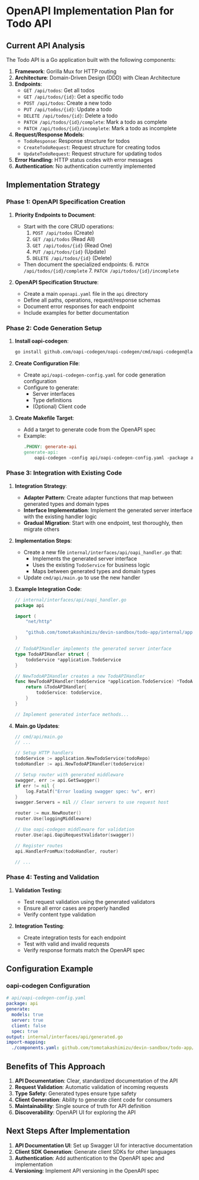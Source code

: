 # OpenAPI Implementation Plan for Todo API

## Current API Analysis

The Todo API is a Go application built with the following components:

1. **Framework**: Gorilla Mux for HTTP routing
2. **Architecture**: Domain-Driven Design (DDD) with Clean Architecture
3. **Endpoints**:
   - `GET /api/todos`: Get all todos
   - `GET /api/todos/{id}`: Get a specific todo
   - `POST /api/todos`: Create a new todo
   - `PUT /api/todos/{id}`: Update a todo
   - `DELETE /api/todos/{id}`: Delete a todo
   - `PATCH /api/todos/{id}/complete`: Mark a todo as complete
   - `PATCH /api/todos/{id}/incomplete`: Mark a todo as incomplete
4. **Request/Response Models**:
   - `TodoResponse`: Response structure for todos
   - `CreateTodoRequest`: Request structure for creating todos
   - `UpdateTodoRequest`: Request structure for updating todos
5. **Error Handling**: HTTP status codes with error messages
6. **Authentication**: No authentication currently implemented

## Implementation Strategy

### Phase 1: OpenAPI Specification Creation

1. **Priority Endpoints to Document**:
   - Start with the core CRUD operations:
     1. `POST /api/todos` (Create)
     2. `GET /api/todos` (Read All)
     3. `GET /api/todos/{id}` (Read One)
     4. `PUT /api/todos/{id}` (Update)
     5. `DELETE /api/todos/{id}` (Delete)
   - Then document the specialized endpoints:
     6. `PATCH /api/todos/{id}/complete`
     7. `PATCH /api/todos/{id}/incomplete`

2. **OpenAPI Specification Structure**:
   - Create a main `openapi.yaml` file in the `api` directory
   - Define all paths, operations, request/response schemas
   - Document error responses for each endpoint
   - Include examples for better documentation

### Phase 2: Code Generation Setup

1. **Install oapi-codegen**:
   ```bash
   go install github.com/oapi-codegen/oapi-codegen/cmd/oapi-codegen@latest
   ```

2. **Create Configuration File**:
   - Create `api/oapi-codegen-config.yaml` for code generation configuration
   - Configure to generate:
     - Server interfaces
     - Type definitions
     - (Optional) Client code

3. **Create Makefile Target**:
   - Add a target to generate code from the OpenAPI spec
   - Example:
     ```makefile
     .PHONY: generate-api
     generate-api:
         oapi-codegen -config api/oapi-codegen-config.yaml -package api api/openapi.yaml > internal/interfaces/api/generated.go
     ```

### Phase 3: Integration with Existing Code

1. **Integration Strategy**:
   - **Adapter Pattern**: Create adapter functions that map between generated types and domain types
   - **Interface Implementation**: Implement the generated server interface with the existing handler logic
   - **Gradual Migration**: Start with one endpoint, test thoroughly, then migrate others

2. **Implementation Steps**:
   - Create a new file `internal/interfaces/api/oapi_handler.go` that:
     - Implements the generated server interface
     - Uses the existing `TodoService` for business logic
     - Maps between generated types and domain types
   - Update `cmd/api/main.go` to use the new handler

3. **Example Integration Code**:
   ```go
   // internal/interfaces/api/oapi_handler.go
   package api

   import (
       "net/http"

       "github.com/tomotakashimizu/devin-sandbox/todo-app/internal/application"
   )

   // TodoAPIHandler implements the generated server interface
   type TodoAPIHandler struct {
       todoService *application.TodoService
   }

   // NewTodoAPIHandler creates a new TodoAPIHandler
   func NewTodoAPIHandler(todoService *application.TodoService) *TodoAPIHandler {
       return &TodoAPIHandler{
           todoService: todoService,
       }
   }

   // Implement generated interface methods...
   ```

4. **Main.go Updates**:
   ```go
   // cmd/api/main.go
   // ...
   
   // Setup HTTP handlers
   todoService := application.NewTodoService(todoRepo)
   todoHandler := api.NewTodoAPIHandler(todoService)
   
   // Setup router with generated middleware
   swagger, err := api.GetSwagger()
   if err != nil {
       log.Fatalf("Error loading swagger spec: %v", err)
   }
   swagger.Servers = nil // Clear servers to use request host
   
   router := mux.NewRouter()
   router.Use(loggingMiddleware)
   
   // Use oapi-codegen middleware for validation
   router.Use(api.OapiRequestValidator(swagger))
   
   // Register routes
   api.HandlerFromMux(todoHandler, router)
   
   // ...
   ```

### Phase 4: Testing and Validation

1. **Validation Testing**:
   - Test request validation using the generated validators
   - Ensure all error cases are properly handled
   - Verify content type validation

2. **Integration Testing**:
   - Create integration tests for each endpoint
   - Test with valid and invalid requests
   - Verify response formats match the OpenAPI spec

## Configuration Example

### oapi-codegen Configuration

```yaml
# api/oapi-codegen-config.yaml
package: api
generate:
  models: true
  server: true
  client: false
  spec: true
output: internal/interfaces/api/generated.go
import-mapping:
  ./components.yaml: github.com/tomotakashimizu/devin-sandbox/todo-app/internal/interfaces/api
```

## Benefits of This Approach

1. **API Documentation**: Clear, standardized documentation of the API
2. **Request Validation**: Automatic validation of incoming requests
3. **Type Safety**: Generated types ensure type safety
4. **Client Generation**: Ability to generate client code for consumers
5. **Maintainability**: Single source of truth for API definition
6. **Discoverability**: OpenAPI UI for exploring the API

## Next Steps After Implementation

1. **API Documentation UI**: Set up Swagger UI for interactive documentation
2. **Client SDK Generation**: Generate client SDKs for other languages
3. **Authentication**: Add authentication to the OpenAPI spec and implementation
4. **Versioning**: Implement API versioning in the OpenAPI spec
